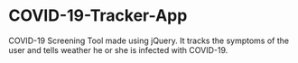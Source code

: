 # COVID-19-Tracker-App
COVID-19 Screening Tool made using jQuery. It tracks the symptoms of the user and tells weather he or she is infected with COVID-19.
